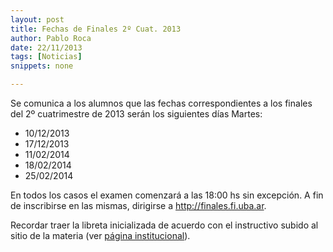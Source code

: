 ```yaml
---
layout: post
title: Fechas de Finales 2º Cuat. 2013
author: Pablo Roca
date: 22/11/2013
tags: [Noticias]
snippets: none

---
```

<div class="entry-content">
						<p>Se comunica a los alumnos que las fechas correspondientes a los finales del 2º cuatrimestre de 2013 serán los&nbsp;siguientes días Martes:</p>
<ul>
<li>10/12/2013</li>
<li>17/12/2013</li>
<li>11/02/2014</li>
<li>18/02/2014</li>
<li>25/02/2014</li>
</ul>
<p>En todos los casos el examen comenzará a las 18:00 hs sin excepción. A fin de inscribirse en las mismas, dirigirse a&nbsp;<a href="http://finales.fi.uba.ar">http://finales.fi.uba.ar</a>.</p>
<p>Recordar traer la libreta inicializada de acuerdo con el instructivo subido al sitio de la materia (ver <a title="Institucional" href="/institucional">página institucional</a>).</p>
											</div>
